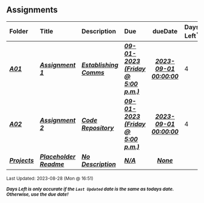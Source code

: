 ## Assignments

| Folder | Title | Description | Due | dueDate | Days Left<sup>*</sup> |
|:------|:------|:------|:------|:-----:|-----|
| ***<a href="https://github.com/rugbyprof/5143-Operating-Systems/tree/master/Assignments/A01">A01</a>*** | ***<a href="https://github.com/rugbyprof/5143-Operating-Systems/tree/master/Assignments/A01"> Assignment 1 </a>*** | ***<a href="https://github.com/rugbyprof/5143-Operating-Systems/tree/master/Assignments/A01"> Establishing Comms</a>*** | ***<a href="https://github.com/rugbyprof/5143-Operating-Systems/tree/master/Assignments/A01"> 09-01-2023 (Friday @ 5:00 p.m.)</a>*** | ***<a href="https://github.com/rugbyprof/5143-Operating-Systems/tree/master/Assignments/A01">2023-09-01 00:00:00</a>*** | 4 |
| ***<a href="https://github.com/rugbyprof/5143-Operating-Systems/tree/master/Assignments/A02">A02</a>*** | ***<a href="https://github.com/rugbyprof/5143-Operating-Systems/tree/master/Assignments/A02"> Assignment 2 </a>*** | ***<a href="https://github.com/rugbyprof/5143-Operating-Systems/tree/master/Assignments/A02"> Code Repository</a>*** | ***<a href="https://github.com/rugbyprof/5143-Operating-Systems/tree/master/Assignments/A02"> 09-01-2023 (Friday @ 5:00 p.m.)</a>*** | ***<a href="https://github.com/rugbyprof/5143-Operating-Systems/tree/master/Assignments/A02">2023-09-01 00:00:00</a>*** | 4 |
| ***<a href="https://github.com/rugbyprof/5143-Operating-Systems/tree/master/Assignments/Projects">Projects</a>*** | ***<a href="https://github.com/rugbyprof/5143-Operating-Systems/tree/master/Assignments/Projects"> Placeholder Readme </a>*** | ***<a href="https://github.com/rugbyprof/5143-Operating-Systems/tree/master/Assignments/Projects"> No Description</a>*** | ***<a href="https://github.com/rugbyprof/5143-Operating-Systems/tree/master/Assignments/Projects">N/A</a>*** | ***<a href="https://github.com/rugbyprof/5143-Operating-Systems/tree/master/Assignments/Projects">None</a>*** |  |

<sup>Last Updated: 2023-08-28 (Mon @ 16:51)</sup> 

<sup>***Days Left is only accurate if the `Last Updated` date is the same as todays date. Otherwise, use the due date!***</sup> 